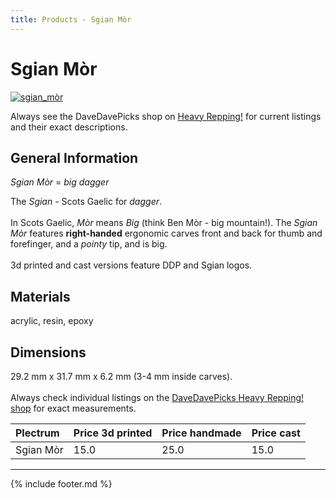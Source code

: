 ```yaml
---
title: Products - Sgian Mòr
---
```

# Sgian Mòr

[![sgian_mòr](../../assets/images/sgian_mòr.jpg "Sgian_mòr")](/picks/sgian_mòr)

Always see the DaveDavePicks shop on [Heavy Repping!](https://www.heavyrepping.com/shop/store/davedavepicks/) for current listings and their exact descriptions.

## General Information
*Sgian Mòr* = *big dagger*

The *Sgian* - Scots Gaelic for *dagger*.<br/><br/>In Scots Gaelic, *Mòr* means *Big* (think Ben Mòr - big mountain!). The *Sgian Mòr* features **right-handed** ergonomic carves front and back for thumb and forefinger, and a *pointy* tip, and is big.<br/><br/>3d printed and cast versions feature DDP and Sgian logos.

## Materials
acrylic, resin, epoxy

## Dimensions
29.2 mm x 31.7 mm x 6.2 mm (3-4 mm inside carves).<br/><br/>Always check individual listings on the [DaveDavePicks Heavy Repping! shop](https://www.heavyrepping.com/shop/store/davedavepicks/) for exact measurements.

| **Plectrum**                                        | **Price 3d printed**   | **Price handmade**   | **Price cast**   |
|:----------------------------------------------------|:-----------------------|:---------------------|:-----------------|
| Sgian Mòr                                          | 15.0               | 25.0             | 15.0         |

---

{% include footer.md %}